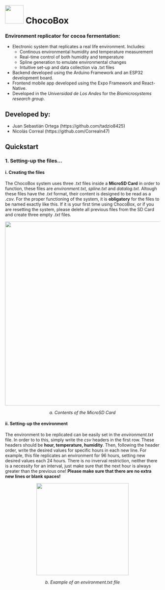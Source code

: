 <div>
  <h1> <img src="https://github.com/tadzio8425/ChocoBox/assets/78126968/c7adf459-6a21-4405-a622-e10d413c3f6a" width="60" height="60">    ChocoBox</h1>
</div>

### Environment replicator for cocoa fermentation:
- Electronic system that replicates a real life environment. Includes:
  - Continous environmental humidity and temperature measurement
  - Real-time control of both humidity and temperature
  - Spline generation to emulate environmental changes
  - Intuitive set-up and data collection via .txt files
- Backend developed using the Arduino Framework and an ESP32 development board.
- Frontend mobile app developed using the Expo Framework and React-Native.
- Developed in the *Universidad de Los Andes* for the *Biomicrosystems research group*.

## Developed by: 
<ul>
  <li>Juan Sebastián Ortega (https://github.com/tadzio8425)</li>
  <li>Nicolás Correal (https://github.com/Correaln47)</li>
</ul>

## Quickstart
### 1. Setting-up the files...

#### i. Creating the files
The ChocoBox system uses three *.txt* files inside a **MicroSD Card** in order to function, these files are *environment.txt*, *spline.txt* and *datalog.txt*. Altough these files have the *.txt* format, their content is designed to be read as a *.csv*. For the proper functioning of the system, it is **obligatory** for the files to be named exactly like this. If it is your first time using ChocoBox, or if you are resetting the system, please delete all previous files from the SD Card and create three empty *.txt* files.



<p align="center">
   <img align="center" src="https://github.com/tadzio8425/ChocoBox/assets/78126968/fbb66487-5b82-4f59-ba99-cb83608c9522" width="600"/>
</p>
<p align="center">
   <i>a. Contents of the MicroSD Card</i>
</p>

#### ii. Setting-up the environment
The environment to be replicated can be easily set in the *environment.txt* file. In order to to this, simply write the *csv* headers in the first row. These headers should be **hour, temperature, humidity**. Then, following the header order, write the desired values for specific hours in each new line. For example, this file replicates an environment for 96 hours, setting new desired values each 24 hours. There is no inverval restriction, neither there is a necessity for an interval, just make sure that the next hour is always greater than the previous one! **Please make sure that there are no extra new lines or blank spaces!**

<p align="center">
   <img align="center" src="https://github.com/tadzio8425/ChocoBox/assets/78126968/f976c0fc-785a-4942-922e-417c9dad664d" width="300"/>
</p>
<p align="center">
   <i>b. Example of an environment.txt file</i>
</p>
